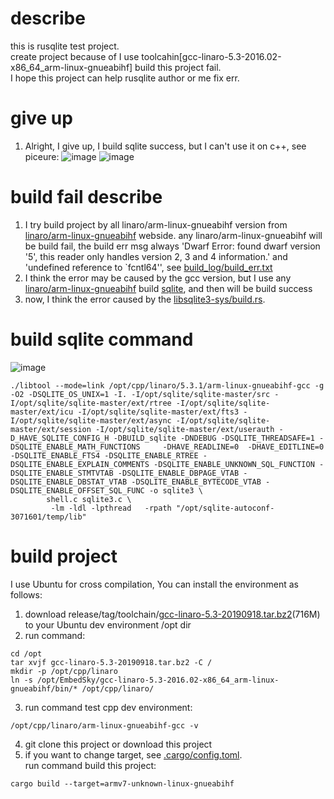# describe

this is rusqlite test project. <br />
create project because of I use toolcahin[gcc-linaro-5.3-2016.02-x86_64_arm-linux-gnueabihf] build this project
fail.<br />
I hope this project can help rusqlite author or me fix err.

# give up
1. Alright, I give up, I build sqlite success, but I can't use it on c++, see piceure:
![image](https://user-images.githubusercontent.com/24620124/193222056-fcad1f01-e19b-44b8-99c1-e3533180f374.png)
![image](https://user-images.githubusercontent.com/24620124/193222414-ccd14d40-5442-4b2a-8989-0526328f58ee.png)

# build fail describe
1. I try build project by all linaro/arm-linux-gnueabihf version from <a href="https://releases.linaro.org/components/toolchain/binaries/">linaro/arm-linux-gnueabihf</a> webside. any linaro/arm-linux-gnueabihf will be build fail, the build err msg always 'Dwarf Error: found dwarf version '5', this reader only handles version 2, 3 and 4 information.' and 'undefined reference to `fcntl64'', see <a href="https://github.com/lifeRobot/db_test/blob/master/build_log/build_err.txt">build_log/build_err.txt</a>
2. I think the error may be caused by the gcc version, but I use any <a href="https://releases.linaro.org/components/toolchain/binaries/">linaro/arm-linux-gnueabihf</a> build <a href="https://github.com/sqlite/sqlite">sqlite</a>, and then will be build success
3. now, I think the error caused by the <a href="https://github.com/rusqlite/rusqlite/blob/master/libsqlite3-sys/build.rs">libsqlite3-sys/build.rs</a>.

# build sqlite command
![image](https://user-images.githubusercontent.com/24620124/193020848-0ed9c5af-5e8d-4db3-8155-3e89ffb842e1.png)
```
./libtool --mode=link /opt/cpp/linaro/5.3.1/arm-linux-gnueabihf-gcc -g -O2 -DSQLITE_OS_UNIX=1 -I. -I/opt/sqlite/sqlite-master/src -I/opt/sqlite/sqlite-master/ext/rtree -I/opt/sqlite/sqlite-master/ext/icu -I/opt/sqlite/sqlite-master/ext/fts3 -I/opt/sqlite/sqlite-master/ext/async -I/opt/sqlite/sqlite-master/ext/session -I/opt/sqlite/sqlite-master/ext/userauth -D_HAVE_SQLITE_CONFIG_H -DBUILD_sqlite -DNDEBUG -DSQLITE_THREADSAFE=1 -DSQLITE_ENABLE_MATH_FUNCTIONS     -DHAVE_READLINE=0  -DHAVE_EDITLINE=0 -DSQLITE_ENABLE_FTS4 -DSQLITE_ENABLE_RTREE -DSQLITE_ENABLE_EXPLAIN_COMMENTS -DSQLITE_ENABLE_UNKNOWN_SQL_FUNCTION -DSQLITE_ENABLE_STMTVTAB -DSQLITE_ENABLE_DBPAGE_VTAB -DSQLITE_ENABLE_DBSTAT_VTAB -DSQLITE_ENABLE_BYTECODE_VTAB -DSQLITE_ENABLE_OFFSET_SQL_FUNC -o sqlite3 \
        shell.c sqlite3.c \
         -lm -ldl -lpthread   -rpath "/opt/sqlite-autoconf-3071601/temp/lib"
```

# build project
I use Ubuntu for cross compilation, You can install the environment as follows:
1. download release/tag/toolchain/<a href="https://github.com/lifeRobot/db_test/releases/download/toolchain/gcc-linaro-5.3-20190918.tar.bz2">gcc-linaro-5.3-20190918.tar.bz2</a>(716M) to your Ubuntu dev environment /opt dir
2. run command:
``` 
cd /opt
tar xvjf gcc-linaro-5.3-20190918.tar.bz2 -C /
mkdir -p /opt/cpp/linaro
ln -s /opt/EmbedSky/gcc-linaro-5.3-2016.02-x86_64_arm-linux-gnueabihf/bin/* /opt/cpp/linaro/
```
3. run command test cpp dev environment:
```
/opt/cpp/linaro/arm-linux-gnueabihf-gcc -v
```
4. git clone this project or download this project
5. if you want to change target, see
   <a href="https://github.com/lifeRobot/db_test/blob/master/.cargo/config.toml">.cargo/config.toml</a>.
   <br />
   run command build this project:
```
cargo build --target=armv7-unknown-linux-gnueabihf
```
